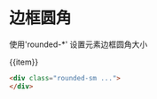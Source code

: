 # 边框圆角

使用'rounded-*' 设置元素边框圆角大小

  <Example>
   <div class="flex flex-wrap gap-3 mt-1">
     <div :key="item" v-for ="item in arrayRadius" class="w-24 h-28 mt-4" >
       <div :class="item"  class="bg-primary w-24 h-24" ></div>
       <div class="text-center h-4">
         <div>{{item}}</div>
       </div>
     </div>
   </div>
 </Example>

```html
<div class="rounded-sm ...">
</div>
```

<script setup>
 const arrayRadius =  [
   'rounded-sm',
   'rounded',
   'rounded-md',
   'rounded-lg',
   'rounded-xl',
   'cicle',
   'rounded-full',
   'rounded-none',
 ]
</script>
